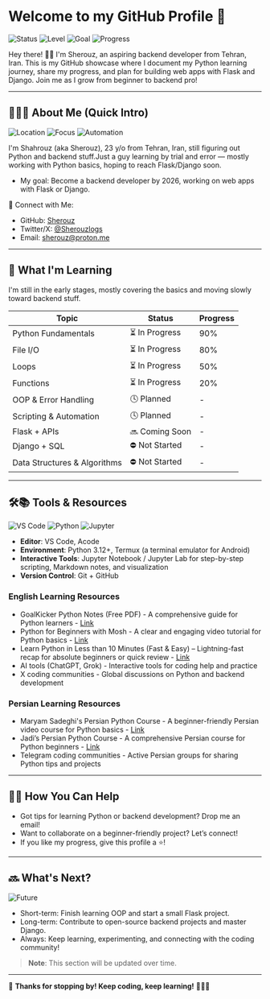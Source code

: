 # Welcome to my GitHub Profile 🚀

![Status](https://img.shields.io/badge/Status-Actively_Learning_&_updating-brightgreen)
![Level](https://img.shields.io/badge/Level-Beginner_to_Intermediate-00CED1?logo=bookstack&logoColor=white)
![Goal](https://img.shields.io/badge/Goal-Backend_Developer-FFD700?logo=codeigniter&logoColor=Black&Orange)
![Progress](https://img.shields.io/badge/Learning-In_Progress-orange)

Hey there! 👋🏾
I'm Sherouz, an aspiring backend developer from Tehran, Iran.
This is my GitHub showcase where I document my Python learning journey, share my progress, and plan for building web apps with Flask and Django.
Join me as I grow from beginner to backend pro!

---

## 👨🏽‍💻 About Me (Quick Intro)

![Location](https://img.shields.io/badge/Location-Tehran-FF4500?logo=map&logoColor=white)
![Focus](https://img.shields.io/badge/Focus-Backend_Enthusiast-4682B4?logo=server&logoColor=white)
![Automation](https://img.shields.io/badge/Passion-Automation_Enthusiast-6B7280?logo=zap&logoColor=yellow)

I'm Shahrouz (aka Sherouz), 23 y/o from Tehran, Iran, still figuring out Python and backend stuff.Just a guy learning by trial and error — mostly working with Python basics, hoping to reach Flask/Django soon.

- My goal: Become a backend developer by 2026, working on web apps with Flask or Django.

🔗 Connect with Me:

- GitHub: [Sherouz](https://github.com/Sherouz)
- Twitter/X: [@Sherouzlogs](https://twitter.com/Sherouzlogs)
- Email: [sherouz@proton.me](mailto:sherouz@proton.me)

---

## 🧠 What I'm Learning

I'm still in the early stages, mostly covering the basics and moving slowly toward backend stuff.

| Topic                        | Status           | Progress  |
| ---------------------------- | ---------------- | --------- |
| Python Fundamentals          | ⏳️ In Progress | 90%       |
| File I/O                     | ⏳️ In Progress | 80%       |
| Loops                        | ⏳️ In Progress | 50%       |
| Functions                    | ⏳️ In Progress | 20%       |
| OOP & Error Handling         | 🕓 Planned       | -         |
| Scripting & Automation       | 🕓 Planned       | -         |
| Flask + APIs                 | 🔜 Coming Soon   | -         |
| Django + SQL                 | ⛔ Not Started   | -         |
| Data Structures & Algorithms | ⛔ Not Started   | -         |

---

## 🛠️📚 Tools & Resources

![VS Code](https://img.shields.io/badge/Editor-VS%20Code-007ACC?logo=visualstudiocode&logoColor=white)
![Python](https://img.shields.io/badge/Python-3.12%2B-3776AB?logo=python&logoColor=FFD43B) ![Jupyter](https://img.shields.io/badge/Jupyter-Notebook-F37626?logo=jupyter&logoColor=white)

- **Editor**: VS Code, Acode
- **Environment**: Python 3.12+, Termux (a terminal emulator for Android)
- **Interactive Tools**: Jupyter Notebook / Jupyter Lab for step-by-step scripting, Markdown notes, and visualization
- **Version Control**: Git + GitHub

### English Learning Resources

- GoalKicker Python Notes (Free PDF) - A comprehensive guide for Python learners - [Link](https://www.goalkicker.com/PythonBook/PythonNotesForProfessionals.pdf)
- Python for Beginners with Mosh - A clear and engaging video tutorial for Python basics - [Link](https://youtu.be/kqtD5dpn9C8?si=p6alLmEsFokj_nCb)
- Learn Python in Less than 10 Minutes (Fast &amp; Easy) – Lightning-fast recap for absolute beginners or quick review - [Link](https://youtu.be/fWjsdhR3z3c?si=OBBMCScgsN1uAk6L)
- AI tools (ChatGPT, Grok) - Interactive tools for coding help and practice
- X coding communities - Global discussions on Python and backend development

### Persian Learning Resources

- Maryam Sadeghi's Persian Python Course - A beginner-friendly Persian video course for Python basics - [Link](https://youtu.be/BsScQ1mOKrA?si=Wvgidb6tAkt15jly)
- Jadi’s Persian Python Course - A comprehensive Persian course for Python beginners - [Link](https://maktabkhooneh.org/course/%D8%A2%D9%85%D9%88%D8%B2%D8%B4-%D8%A8%D8%B1%D9%86%D8%A7%D9%85%D9%87-%D9%86%D9%88%DB%8C%D8%B3%DB%8C-%D8%A8%D8%A7-%D9%BE%D8%A7%DB%8C%D8%AA%D9%88%D9%86-%D9%85%D9%82%D8%AF%D9%85%D8%A7%D8%AA%DB%8C-mk346/)
- Telegram coding communities - Active Persian groups for sharing Python tips and projects

---

## 🤝🏽 How You Can Help

- Got tips for learning Python or backend development? Drop me an email!
- Want to collaborate on a beginner-friendly project? Let’s connect!
- If you like my progress, give this profile a ⭐!

---

## 🔜 What's Next?

![Future](https://img.shields.io/badge/Future-Open_Source_Contributor-FF6F61?logo=opensourceinitiative&logoColor=white)

- Short-term: Finish learning OOP and start a small Flask project.
- Long-term: Contribute to open-source backend projects and master Django.
- Always: Keep learning, experimenting, and connecting with the coding community!

> **Note**: This section will be updated over time.

---

🫡 **Thanks for stopping by! Keep coding, keep learning!** 👨🏽‍💻
